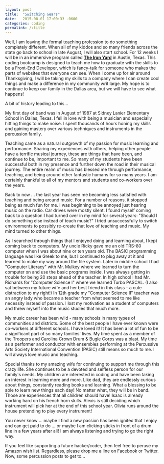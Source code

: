 ```yaml
---
layout: post
title:  "Switching Gears"
date:   2015-08-01 17:00:33 -0600
categories: coding
permalink: /:title
---
```


Well, I am leaving the formal teaching profession to do something completely different. When all of my kiddos and so many friends across the state go back to school in late August, I will also start school. For 12 weeks I will be in an immersive program called **[The Iron Yard](http://www.theironyard.com)** in Austin, Texas. This coding bootcamp is designed to teach me how to graduate with the skills to be a [Front-End Developer](https://en.wikipedia.org/wiki/Front_end_development), which is fancy-talk for someone who makes the parts of websites that everyone can see. When I come up for air around Thanksgiving, I will be taking my skills to a company where I can create cool things and make a difference in my community writ large. My hope is to continue to keep our family in the Dallas area, but we will have to see what happens!

A bit of history leading to this…

My first day of band was in August of 1987 at Sidney Lanier Elementary School in Dallas, Texas. I fell in love with being a musician and especially hitting things to make noise. I spent thousands of hours honing my skills and gaining mastery over various techniques and instruments in the percussion family.

Teaching came as a natural outgrowth of my passion for music learning and performance. Sharing my experiences with others, helping other people have a terrific musical journey, these are things that have been, and continue to be, important to me. So many of my students have been successful both in my presence and further down the road in their musical journey. The entire realm of music has blessed me through performance, teaching, and being around other fantastic humans for so many years. I am certainly thankful to all of my mentors and students and co-workers over the years.

Back to now … the last year has seen me becoming less satisfied with teaching and being around music. For a number of reasons, it stopped being as much fun for me. I was beginning to be annoyed just hearing music on the radio. Car drives were mostly silent. I found myself coming back to a question I had turned over in my mind for several years: "Should I do something else instead of teach music?" I tried unsuccessfully to switch environments to possibly re-create that love of teaching and music. My mind turned to other things.

As I searched through things that I enjoyed doing and learning about, I kept coming back to computers. My uncle Ricky gave me an old TRS-80 computer when I was about nine or ten years old. The BASIC programming language was like Greek to me, but I continued to plug away at it and learned to make my way around the file system. Later in middle school I had "Computer Literacy" with Mr. Mulkey where we learned to turn the computer on and use the basic programs inside. I was always getting in trouble for being 20 steps ahead of the teacher. In high school I had Mr. Richards for "Computer Science I" where we learned Turbo PASCAL. (I also sat between my future wife and her best friend in this class - a cute distraction to my right!) In 12th grade my "Computer Science II" teacher was an angry lady who became a teacher from what seemed to me like necessity instead of passion. I lost my motivation as a student of computers and threw myself into the music studies that much more.

My music career has been wild - many schools in many types of communities and districts. Some of the best people I have ever known were co-workers at different schools. I have loved it! It has been a lot of fun to be a significant part of so many families' lives. My time spent as a member of the Troopers and Carolina Crown Drum & Bugle Corps was a blast. My time as a performer and conductor with ensembles performing at the Percussive Arts Society International Convention (PASIC) still means so much to me. I will always love music and teaching.

Special thanks to my amazing wife for continuing to support me through this crazy life. She continues to be a devoted and selfless person for our family's needs. My children are interested in coding and have been taking an interest in learning more and more. Like dad, they are endlessly curious about things, constantly reading books and learning. What a blessing to be able to learn new things each day! No matter what, they will be in band. Those are experiences that all children should have! Isaac is already working hard on his french horn skills. Alexis is still deciding which instrument will pick her at the end of this school year. Olivia runs around the house pretending to play every instrument!

You never know … maybe I find a new passion has been ignited that I enjoy and can get paid to do … or maybe I am clicking sticks in front of a drum line in a few years after all! I am always listening and trying to go the right way.

If you feel like supporting a future hacker/coder, then feel free to peruse my [Amazon wish list](http://www.amazon.com/gp/registry/wishlist/3QT875G1ONKJT/ref=topnav_lists_1). Regardless, please drop me a line on [Facebook](https://www.facebook.com/m2mathew) or [Twitter](https://twitter.com/drumsensei). Now, some percussion posts to get to…

